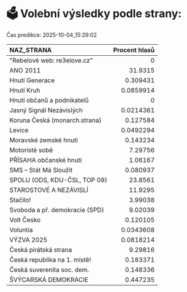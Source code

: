 # 🗳️ Volební výsledky podle strany:

Čas predikce: 2025-10-04_15:29:02

| NAZ_STRANA                     |   Procent hlasů |
|:-------------------------------|----------------:|
| "Rebelové web: re3elove.cz"    |       0         |
| ANO 2011                       |      31.9315    |
| Hnutí Generace                 |       0.309431  |
| Hnutí Kruh                     |       0.0859914 |
| Hnutí občanů a podnikatelů     |       0         |
| Jasný Signál Nezávislých       |       0.0214361 |
| Koruna Česká (monarch.strana)  |       0.127584  |
| Levice                         |       0.0492294 |
| Moravské zemské hnutí          |       0.143234  |
| Motoristé sobě                 |       7.29756   |
| PŘÍSAHA občanské hnutí         |       1.06167   |
| SMS – Stát Má Sloužit          |       0.080937  |
| SPOLU (ODS, KDU-ČSL, TOP 09)   |      23.8561    |
| STAROSTOVÉ A NEZÁVISLÍ         |      11.9295    |
| Stačilo!                       |       3.99038   |
| Svoboda a př. demokracie (SPD) |       9.02039   |
| Volt Česko                     |       0.120105  |
| Voluntia                       |       0.0343608 |
| VÝZVA 2025                     |       0.0818214 |
| Česká pirátská strana          |       9.29816   |
| Česká republika na 1. místě!   |       0.183371  |
| Česká suverenita soc. dem.     |       0.148336  |
| ŠVÝCARSKÁ DEMOKRACIE           |       0.447235  |